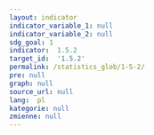 ```yaml
---
layout: indicator
indicator_variable_1: null
indicator_variable_2: null
sdg_goal: 1
indicator:  1.5.2
target_id:  '1.5.2'
permalink: /statistics_glob/1-5-2/
pre: null
graph: null
source_url: null
lang:  pl
kategorie: null
zmienne: null
---
```

